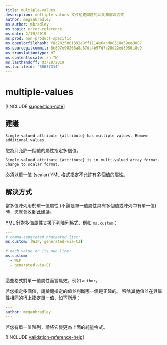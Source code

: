 ```yaml
---
title: multiple-values
description: multiple-values 文件組建問題的說明和解決方式
author: meganbradley
ms.author: mbradley
ms.topic: error-reference
ms.date: 2/19/2019
ms.prod: non-product-specific
ms.openlocfilehash: f8c2825801392e8ff1114e6abd08518a59ee8087
ms.sourcegitcommit: 8e897e90268a8a87dc4b97d7c28d22ed5950c8d9
ms.translationtype: HT
ms.contentlocale: zh-TW
ms.lasthandoff: 03/29/2019
ms.locfileid: "58637314"
---
```

# <a name="multiple-values"></a>multiple-values

[!INCLUDE [suggestion-note](includes/suggestion-note.md)]

## <a name="suggestion"></a>建議

`Single-valued attribute {attribute} has multiple values. Remove additional values.`

您為只允許一個值的屬性指定多個值。

`Single-valued attribute {attribute} is in multi-valued array format. Change to scalar format.`

必須以單一值 (scalar) YML 格式指定不允許有多個值的屬性。

## <a name="resolution"></a>解決方式

當多值陣列用於單一值屬性 (不論是單一值屬性具有多個值或陣列中有單一值) 時，您就會收到此建議。

YML 針對多值屬性支援下列陣列格式，例如 `ms.custom`：

```yml
---
# comma-separated bracketed list:
ms.custom: [WIP, generated-via-CI]

# each value on its own line:
ms.custom:
  - WIP
  - generated-via-CI
---
```

這些格式對單一值屬性而言無效，例如 `author`。

若您指定多個值，請檢閱指定的值並判斷哪一個是正確的。 移除其他值並在與屬性相同的行上指定單一值，如下所示：

```yml
---
author: meganbradley
---
```

若您有單一值陣列，請將它變更為上面的純量格式。

<!--make sure to add this file to your includes folder and verify the path-->
[!INCLUDE [validation-reference-help](includes/validation-reference-help.md)]
